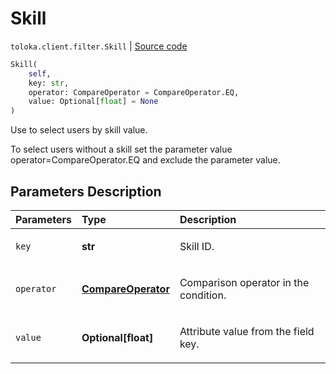 # Skill
`toloka.client.filter.Skill` | [Source code](https://github.com/Toloka/toloka-kit/blob/v0.1.25/src/client/filter.py#L208)

```python
Skill(
    self,
    key: str,
    operator: CompareOperator = CompareOperator.EQ,
    value: Optional[float] = None
)
```

Use to select users by skill value.


To select users without a skill set the parameter value operator=CompareOperator.EQ and exclude the parameter value.

## Parameters Description

| Parameters | Type | Description |
| :----------| :----| :-----------|
`key`|**str**|<p>Skill ID.</p>
`operator`|**[CompareOperator](toloka.client.primitives.operators.CompareOperator.md)**|<p>Comparison operator in the condition.</p>
`value`|**Optional\[float\]**|<p>Attribute value from the field key.</p>
